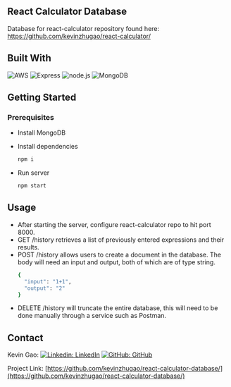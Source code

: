 ## React Calculator Database
Database for react-calculator repository found here: https://github.com/kevinzhugao/react-calculator/

## Built With

![AWS](https://img.shields.io/badge/AWS-%23FF9900.svg?style=for-the-badge&logo=amazon-aws&logoColor=white)
![Express](https://img.shields.io/badge/-Express-20232A?style=for-the-badge&logo=express&logoColor=yellow)
![node.js](https://img.shields.io/badge/Node.js-20232A?style=for-the-badge&logo=nodedotjs&logoColor=green)
![MongoDB](https://img.shields.io/badge/MongoDB-%234ea94b.svg?style=for-the-badge&logo=mongodb&logoColor=white)

## Getting Started

### Prerequisites
* Install MongoDB

* Install dependencies
  ```sh
  npm i
  ```
* Run server
  ```sh
  npm start
  ```

## Usage

* After starting the server, configure react-calculator repo to hit port 8000.
* GET /history retrieves a list of previously entered expressions and their results.
* POST /history allows users to create a document in the database. The body will need an input and output, both of which are of type string.
  ```sh
  {
    "input": "1+1",
    "output": "2"
  }
  ```
 * DELETE /history will truncate the entire database, this will need to be done manually through a service such as Postman.
 
## Contact

Kevin Gao: [![Linkedin: LinkedIn](https://img.shields.io/badge/linkedin-%230077B5.svg?style=for-the-badge&logo=linkedin&logoColor=white&link=https://www.linkedin.com/in/kevinzhugao/)](https://www.linkedin.com/in/kevinzhugao/) [![GitHub: GitHub](https://img.shields.io/badge/github-%23121011.svg?style=for-the-badge&logo=github&logoColor=white&link=https://github.com/kevinzhugao)](https://github.com/kevinzhugao)

Project Link: [https://github.com/kevinzhugao/react-calculator-database/](https://github.com/kevinzhugao/react-calculator-database/)
